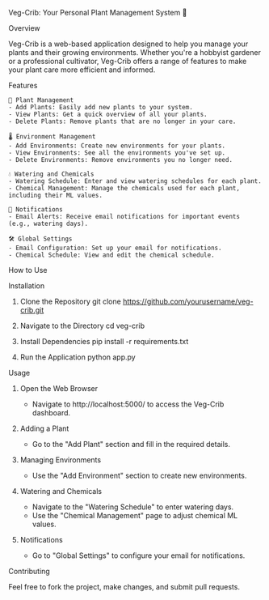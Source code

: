 Veg-Crib: Your Personal Plant Management System 🌱

Overview

Veg-Crib is a web-based application designed to help you manage your plants and their growing environments. Whether you're a hobbyist gardener or a professional cultivator, Veg-Crib offers a range of features to make your plant care more efficient and informed.

Features

	🌿 Plant Management
	- Add Plants: Easily add new plants to your system.
	- View Plants: Get a quick overview of all your plants.
	- Delete Plants: Remove plants that are no longer in your care.

	🌡️ Environment Management
	- Add Environments: Create new environments for your plants.
	- View Environments: See all the environments you've set up.
	- Delete Environments: Remove environments you no longer need.

	💧 Watering and Chemicals
	- Watering Schedule: Enter and view watering schedules for each plant.
	- Chemical Management: Manage the chemicals used for each plant, including their ML values.

	📧 Notifications
	- Email Alerts: Receive email notifications for important events (e.g., watering days).

	🛠️ Global Settings
	- Email Configuration: Set up your email for notifications.
	- Chemical Schedule: View and edit the chemical schedule.

How to Use

Installation

1. Clone the Repository
	git clone https://github.com/yourusername/veg-crib.git

2. Navigate to the Directory
	cd veg-crib

3. Install Dependencies
	pip install -r requirements.txt

4. Run the Application
	python app.py

Usage

1. Open the Web Browser
	- Navigate to http://localhost:5000/ to access the Veg-Crib dashboard.

2. Adding a Plant
	- Go to the "Add Plant" section and fill in the required details.

3. Managing Environments
	- Use the "Add Environment" section to create new environments.

4. Watering and Chemicals
	- Navigate to the "Watering Schedule" to enter watering days.
	- Use the "Chemical Management" page to adjust chemical ML values.

5. Notifications
	- Go to "Global Settings" to configure your email for notifications.

Contributing

Feel free to fork the project, make changes, and submit pull requests.
